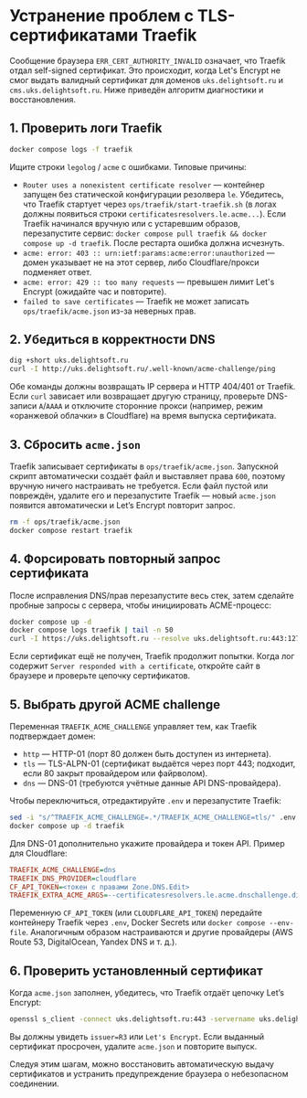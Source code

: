 # Устранение проблем с TLS-сертификатами Traefik

Сообщение браузера `ERR_CERT_AUTHORITY_INVALID` означает, что Traefik отдал self-signed сертификат. Это происходит, когда Let's Encrypt не смог выдать валидный сертификат для доменов `uks.delightsoft.ru` и `cms.uks.delightsoft.ru`. Ниже приведён алгоритм диагностики и восстановления.

## 1. Проверить логи Traefik

```bash
docker compose logs -f traefik
```

Ищите строки `legolog` / `acme` с ошибками. Типовые причины:

- `Router uses a nonexistent certificate resolver` — контейнер запущен без статической конфигурации резолвера `le`. Убедитесь, что Traefik стартует через `ops/traefik/start-traefik.sh` (в логах должны появиться строки `certificatesresolvers.le.acme...`). Если Traefik начинался вручную или с устаревшим образов, перезапустите сервис: `docker compose pull traefik && docker compose up -d traefik`. После рестарта ошибка должна исчезнуть.
- `acme: error: 403 :: urn:ietf:params:acme:error:unauthorized` — домен указывает не на этот сервер, либо Cloudflare/прокси подменяет ответ.
- `acme: error: 429 :: too many requests` — превышен лимит Let's Encrypt (ожидайте час и повторите).
- `failed to save certificates` — Traefik не может записать `ops/traefik/acme.json` из-за неверных прав.

## 2. Убедиться в корректности DNS

```bash
dig +short uks.delightsoft.ru
curl -I http://uks.delightsoft.ru/.well-known/acme-challenge/ping
```

Обе команды должны возвращать IP сервера и HTTP 404/401 от Traefik. Если `curl` зависает или возвращает другую страницу, проверьте DNS-записи `A`/`AAAA` и отключите сторонние прокси (например, режим «оранжевой облачки» в Cloudflare) на время выпуска сертификата.

## 3. Сбросить `acme.json`

Traefik записывает сертификаты в `ops/traefik/acme.json`. Запускной скрипт автоматически создаёт файл и выставляет права `600`, поэтому вручную ничего настраивать не требуется. Если файл пустой или повреждён, удалите его и перезапустите Traefik — новый `acme.json` появится автоматически и Let’s Encrypt повторит запрос.

```bash
rm -f ops/traefik/acme.json
docker compose restart traefik
```

## 4. Форсировать повторный запрос сертификата

После исправления DNS/прав перезапустите весь стек, затем сделайте пробные запросы с сервера, чтобы инициировать ACME-процесс:

```bash
docker compose up -d
docker compose logs traefik | tail -n 50
curl -I https://uks.delightsoft.ru --resolve uks.delightsoft.ru:443:127.0.0.1
```

Если сертификат ещё не получен, Traefik продолжит попытки. Когда лог содержит `Server responded with a certificate`, откройте сайт в браузере и проверьте цепочку сертификатов.

## 5. Выбрать другой ACME challenge

Переменная `TRAEFIK_ACME_CHALLENGE` управляет тем, как Traefik подтверждает домен:

- `http` — HTTP-01 (порт 80 должен быть доступен из интернета).
- `tls` — TLS-ALPN-01 (сертификат выдаётся через порт 443; подходит, если 80 закрыт провайдером или файрволом).
- `dns` — DNS-01 (требуются учётные данные API DNS-провайдера).

Чтобы переключиться, отредактируйте `.env` и перезапустите Traefik:

```bash
sed -i "s/^TRAEFIK_ACME_CHALLENGE=.*/TRAEFIK_ACME_CHALLENGE=tls/" .env
docker compose up -d traefik
```

Для DNS-01 дополнительно укажите провайдера и токен API. Пример для Cloudflare:

```ini
TRAEFIK_ACME_CHALLENGE=dns
TRAEFIK_DNS_PROVIDER=cloudflare
CF_API_TOKEN=<токен с правами Zone.DNS.Edit>
TRAEFIK_EXTRA_ACME_ARGS=--certificatesresolvers.le.acme.dnschallenge.disablePropagationCheck=true
```

Переменную `CF_API_TOKEN` (или `CLOUDFLARE_API_TOKEN`) передайте контейнеру Traefik через `.env`, Docker Secrets или `docker compose --env-file`. Аналогичным образом настраиваются и другие провайдеры (AWS Route 53, DigitalOcean, Yandex DNS и т. д.).

## 6. Проверить установленный сертификат

Когда `acme.json` заполнен, убедитесь, что Traefik отдаёт цепочку Let’s Encrypt:

```bash
openssl s_client -connect uks.delightsoft.ru:443 -servername uks.delightsoft.ru -showcerts | openssl x509 -noout -issuer -subject -enddate
```

Вы должны увидеть `issuer=R3` или `Let's Encrypt`. Если выданный сертификат просрочен, удалите `acme.json` и повторите выпуск.

Следуя этим шагам, можно восстановить автоматическую выдачу сертификатов и устранить предупреждение браузера о небезопасном соединении.
